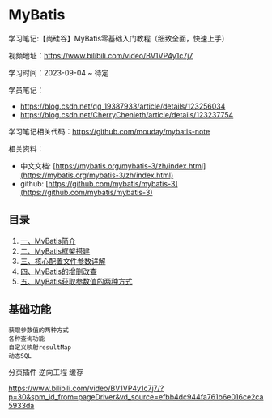 
# MyBatis

学习笔记:【尚硅谷】MyBatis零基础入门教程（细致全面，快速上手）

视频地址：https://www.bilibili.com/video/BV1VP4y1c7j7

学习时间：2023-09-04 ~ 待定

学员笔记：
- https://blog.csdn.net/qq_19387933/article/details/123256034
- https://blog.csdn.net/CherryChenieth/article/details/123237754

学习笔记相关代码：https://github.com/mouday/mybatis-note

相关资料：

- 中文文档: [https://mybatis.org/mybatis-3/zh/index.html](https://mybatis.org/mybatis-3/zh/index.html)
- github: [https://github.com/mybatis/mybatis-3](https://github.com/mybatis/mybatis-3)

## 目录

1. [一、MyBatis简介](/blog/mybatis/mybatis-1.md)
2. [二、MyBatis框架搭建](/blog/mybatis/mybatis-2.md)
3. [三、核心配置文件参数详解](/blog/mybatis/mybatis-3.md)
4. [四、MyBatis的增删改查](/blog/mybatis/mybatis-4.md)
5. [五、MyBatis获取参数值的两种方式](/blog/mybatis/mybatis-5.md)


## 基础功能
    获取参数值的两种方式
    各种查询功能
    自定义映射resultMap
    动态SQL
分页插件
逆向工程
缓存


https://www.bilibili.com/video/BV1VP4y1c7j7/?p=30&spm_id_from=pageDriver&vd_source=efbb4dc944fa761b6e016ce2ca5933da